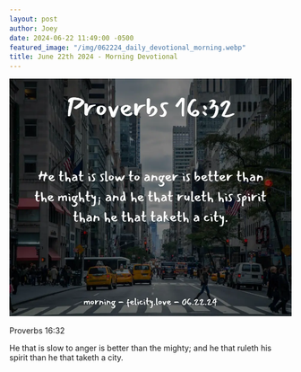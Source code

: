 ```yaml
---
layout: post
author: Joey
date: 2024-06-22 11:49:00 -0500
featured_image: "/img/062224_daily_devotional_morning.webp"
title: June 22th 2024 - Morning Devotional
---
```


[![June 22th 2024 - Morning Devotional](/img/062224_daily_devotional_morning.webp)](/img/062224_daily_devotional_morning.webp)

Proverbs 16:32

He that is slow to anger is better than the mighty; and he that ruleth his spirit than he that taketh a city.

<!-- <hr>

Please consider purchasing a mug to support the page by clicking the image below, thank you!

[![June 20th 2024 - Morning Devotional - Mug](/img/mugs/061124_morning_mug.webp)](https://www.joeybrinkman.com/shop) -->